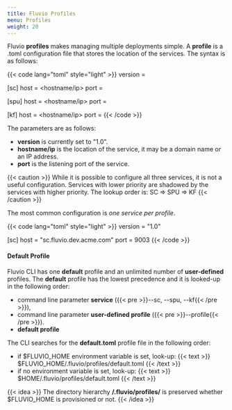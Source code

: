 ```yaml
---
title: Fluvio Profiles
menu: Profiles
weight: 20
---
```


Fluvio __profiles__ makes managing multiple deployments simple. A __profile__ is a .toml configuration file that stores the location of the services. The syntax is as follows:

{{< code lang="toml" style="light" >}}
version = <profile-version>

[sc]
host = <hostname/ip>
port = <port>

[spu]
host = <hostname/ip>
port = <port>

[kf]
host = <hostname/ip>
port = <port>
{{< /code >}}

The parameters are as follows:

* __version__ is currently set to "1.0".
* __hostname/ip__ is the location of the service, it may be a domain name or an IP address.
* __port__ is the listening port of the service.

{{< caution >}}
While it is possible to configure all three services, it is not a useful configuration. Services with lower priority are shadowed by the services with higher priority. The lookup order is: SC => SPU => KF
{{< /caution >}}

The most common configuration is _one service per profile_.

{{< code lang="toml" style="light" >}}
version = "1.0"

[sc]
host = "sc.fluvio.dev.acme.com"
port = 9003
{{< /code >}}

#### Default Profile

Fluvio CLI has one __default__ profile and an unlimited number of __user-defined__ profiles. The __default__ profile has the lowest precedence and it is looked-up in the following order:

* command line parameter __service__ ({{< pre >}}--sc, --spu, --kf{{< /pre >}}),
* command line parameter __user-defined profile__ ({{< pre >}}--profile{{< /pre >}}).
* __default profile__

The CLI searches for the __default.toml__ profile file in the following order: 

* if $FLUVIO_HOME environment variable is set, look-up:
    {{< text >}}
    $FLUVIO_HOME/.fluvio/profiles/default.toml
    {{< /text >}}
* if no environment variable is set, look-up:
    {{< text >}}
    $HOME/.fluvio/profiles/default.toml 
    {{< /text >}}

{{< idea >}}
The directory hierarchy  __/.fluvio/profiles/__ is preserved whether $FLUVIO_HOME is provisioned or not.
{{< /idea >}}
